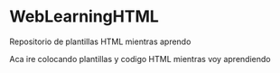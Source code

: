 # WebLearningHTML
Repositorio de plantillas HTML mientras aprendo

Aca ire colocando plantillas y codigo HTML mientras voy aprendiendo
